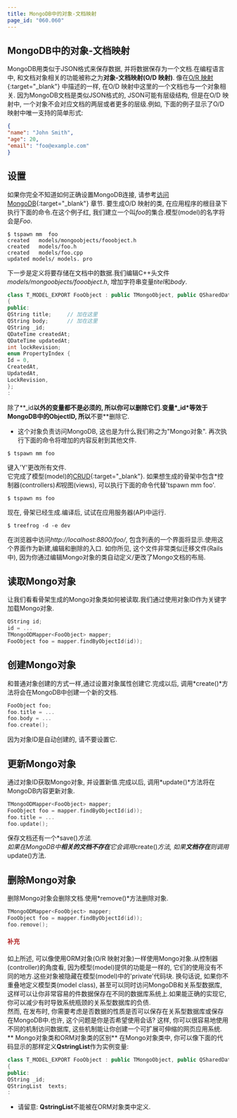 ```yaml
---
title: MongoDB中的对象-文档映射
page_id: "060.060"
---
```

## MongoDB中的对象-文档映射
MongoDB用类似于JSON格式来保存数据, 并将数据保存为一个文档.在编程语言中, 和文档对象相关的功能被称之为**对象-文档映射(O/D 映射)**.
 像在[O/R 映射](/user-guide/ch/model/or-mapping.html){:target="_blank"} 中描述的一样, 在O/D 映射中这里的一个文档也与一个对象相关.
因为MongoDB文档是类似JSON格式的, JSON可能有层级结构, 但是在O/D 映射中, 一个对象不会对应文档的两层或者更多的层级.例如, 下面的例子显示了O/D 映射中唯一支持的简单形式:
```json
{
"name": "John Smith",
"age": 20,
"email": "foo@example.com"
}
```
## 设置
如果你完全不知道如何正确设置MongoDB连接, 请参考[访问MongoDB](/user-guide/ch/model/access-mongodb.html){:target="_blank"} 章节.
要生成O/D 映射的类, 在应用程序的根目录下执行下面的命令.在这个例子红, 我们建立一个叫*foo*的集合.模型(model)的名字将会是*Foo*.
```
$ tspawn mm  foo
created   models/mongoobjects/fooobject.h
created   models/foo.h
created   models/foo.cpp
updated models/ models. pro
```
下一步是定义将要存储在文档中的数据.我们编辑C++头文件*models/mongoobjects/fooobject.h*, 增加字符串变量*titel*和*body*.
```c++
class T_MODEL_EXPORT FooObject : public TMongoObject, public QSharedData
{
public:
QString title;     // 加在这里
QString body;      // 加在这里
QString _id;
QDateTime createdAt;
QDateTime updatedAt;
int lockRevision;
enum PropertyIndex {
Id = 0,
CreatedAt,
UpdatedAt,
LockRevision,
};
:
```
除了**_id**以外的变量都不是必须的, 所以你可以删除它们.变量*_id*等效于MongoDB中的ObjectID, 所以**不要**删除它.
- 这个对象负责访问MongoDB, 这也是为什么我们称之为"Mongo对象".
再次执行下面的命令将增加的内容反射到其他文件.
```
$ tspawn mm foo
```
键入'Y'更改所有文件.<br>
它完成了模型(model)的[CRUD](https://en.wikipedia.org/wiki/Create,_read,_update_and_delete){:target="_blank"}.
如果想生成的骨架中包含*控制器(controllers)*和*视图(views), 可以执行下面的命令代替'tspawn mm foo'.
```
$ tspawn ms foo
```
现在, 骨架已经生成.编译后, 试试在应用服务器(AP)中运行.
```
$ treefrog -d -e dev
```
在浏览器中访问*http://localhost:8800/foo/*, 包含列表的一个界面将显示.使用这个界面作为新建,编辑和删除的入口.
如你所见, 这个文件非常类似迁移文件(Rails中), 因为你通过编辑Mongo对象的类自动定义/更改了Mongo文档的布局.
## 读取Mongo对象
让我们看看骨架生成的Mongo对象类如何被读取.我们通过使用对象ID作为关键字加载Mongo对象.
```c++
QString id;
id = ...
TMongoODMapper<FooObject> mapper;
FooObject foo = mapper.findByObjectId(id));
```
## 创建Mongo对象
和普通对象创建的方式一样,通过设置对象属性创建它.完成以后, 调用*create()*方法将会在MongoDB中创建一个新的文档.
```c++
FooObject foo;
foo.title = ...
foo.body = ...
foo.create();
```
因为对象ID是自动创建的, 请不要设置它.
## 更新Mongo对象
通过对象ID获取Mongo对象, 并设置新值.完成以后, 调用*update()*方法将在MongoDB内容更新对象.
```c++
TMongoODMapper<FooObject> mapper;
FooObject foo = mapper.findByObjectId(id));
foo.title = ...
foo.update();
```
保存文档还有一个*save()*方法.<br>
如果在MongoDB中**相关的文档不存在**它会调用*create()*方法, 如果**文档存在**则调用*update()方法.
## 删除Mongo对象
删除Mongo对象会删除文档.使用*remove()*方法删除对象.
```c++
TMongoODMapper<FooObject> mapper;
FooObject foo = mapper.findByObjectId(id));
foo.remove();
```
#### <span style="color: #b22222">补充</span>
如上所述, 可以像使用ORM对象(O/R 映射对象)一样使用Mongo对象.从控制器(controller)的角度看, 因为模型(model)提供的功能是一样的, 它们的使用没有不同的地方.这些对象被隐藏在模型(model)中的'private'代码块.
换句话说, 如果你不重叠地定义模型类(model class), 甚至可以同时访问MongoDB和关系型数据库, 这样可以让你非常容易的件数据保存在不同的数据库系统上.如果能正确的实现它, 你可以减少有时导致系统瓶颈的关系型数据库的负债. <br>
然而, 在发布时, 你需要考虑是否数据的性质是否可以保存在关系型数据库或保存在MongoDB中.也许, 这个问题是你是否希望使用会话?
这样, 你可以很容易地使用不同的机制访问数据库, 这些机制能让你创建一个可扩展可伸缩的网页应用系统.
** Mongo对象类和ORM对象类的区别**
在Mongo对象类中, 你可以像下面的代码显示的那样定义**QstringList**作为实例变量:
```c++
class T_MODEL_EXPORT FooObject : public TMongoObject, public QSharedData
{
public:
QString _id;
QStringList  texts;
:
```
* 请留意: **QstringList**不能被在ORM对象类中定义.